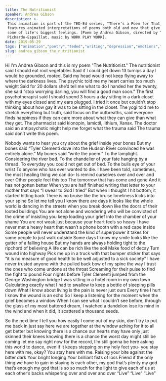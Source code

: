 ```yaml
---
title: The Nutritionist
speaker: Andrea Gibson
description: >-
 This animation is part of the TED-Ed series, "There's a Poem for That," which
 features animated interpretations of poems both old and new that give language to
 some of life's biggest feelings. [Poem by Andrea Gibson, directed by Tomás
 Pichardo-Espaillat, music by WORK PLAY WORK].
date: 2019-05-29
tags: ["animation","poetry","teded","writing","depression","emotions","life","mental-health","lgbt","gay"]
slug: andrea_gibson_the_nutritionist
---
```


Hi I'm Andrea Gibson and this is my poem "The Nutritionist." The nutritionist said I
should eat root vegetables Said if I could get down 13 turnips a day I would be grounded,
rooted. Said my head would not keep flying away to where the darkness lives. The psychic
told me my heart carries too much weight Said for 20 dollars she’d tell me what to do I
handed her the twenty, she said “stop worrying darling, you will find a good man soon.”
The first psychotherapist said I should spend 3 hours a day sitting in a dark closet with
my eyes closed and my ears plugged. I tried it once but couldn’t stop thinking about how
gay it was to be sitting in the closet. The yogi told me to stretch everything but truth,
said focus on the outbreaths, said everyone finds happiness if they can care more about
what they can give than what they get. The pharmacist said klonopin, lamictil, lithium,
Xanax. The doctor said an antipsychotic might help me forget what the trauma said The
trauma said don’t write this poem.

Nobody wants to hear you cry about the grief inside your bones But my bones said “Tyler
Clementi dove into the Hudson River convinced he was entirely alone.” My bones said “write
the poem.” To the lamplight. Considering the river bed. To the chandelier of your fate
hanging by a thread. To everyday you could not get out of bed. To the bulls eye of your
wrist To anyone who has ever wanted to die. I have been told, sometimes, the most healing
thing we can do- Is remind ourselves over and over and over Other people feel this too The
tomorrow that has come and gone And it has not gotten better When you are half finished
writing that letter to your mother that says “I swear to God I tried” But when I thought I
hit bottom, it started hitting back There is no bruise like the bruise loneliness kicks
into your spine So let me tell you I know there are days it looks like the whole world is
dancing in the streets when you break down like the doors of their looted buildings You
are not alone and wondering who will be convicted of the crime of insisting you keep
loading your grief into the chamber of your shame You are not weak just because your
heart feels so heavy I have never met a heavy heart that wasn’t a phone booth with a red
cape inside Some people will never understand the kind of superpower it takes for some
people to just walk outside Some days I know my smile looks like the gutter of a falling
house But my hands are always holding tight to the ripchord of believing A life can be
rich like the soil Make food of decay Turn wound into highway Pick me up in a truck with
that bumper sticker that says “it is no measure of good health to be well adjusted to a
sick society” I have never trusted anyone with the pulled back bow of my spine the way I
trust the ones who come undone at the throat Screaming for their pulse to find the fight
to pound Four nights before Tyler Clementi jumped from the George Washington bridge I was
sitting in a hotel room in my own town Calculating exactly what I had to swallow to keep
a bottle of sleeping pills down What I know about living is the pain is never just ours
Every time I hurt I know the wound is an echo So I keep a listening for the moment when
the grief becomes a window When I can see what I couldn’t see before, through the glass of
 my most battered dream, I watched a dandelion lose its mind in the wind and when it did,
it scattered a thousand seeds.

So the next time I tell you how easily I come out of my skin, don’t try to put me back in
just say here we are together at the window aching for it to all get better but knowing
there is a chance our hearts may have only just skinned their knees knowing there is a
chance the worst day might still be coming let me say right now for the record, I’m
still gonna be here asking this world to dance, even if it keeps stepping on my holy feet
you- you stay here with me, okay? You stay here with me. Raising your bite against the
bitter dark Your bright longing Your brilliant fists of loss Friend if the only thing we
have to gain in staying is each other, my god that’s plenty my god that’s enough my god
that is so so much for the light to give each of us at each other’s backs whispering over
and over and over “Live” “Live” “Live”

<!--
ad_duration=0
event="TED-Ed"
external_start_time=0
intro_duration=0
is_subtitle_required="False"
is_talk_featured="False"
language="en"
language_swap="False"
native_language="en"
number_of_related_talks=6
number_of_speakers=1
number_of_subtitled_videos=0
number_of_tags=10
number_of_talk_download_languages=15
number_of_talk_more_resources=0
number_of_talk_recommendations=0
number_of_talks_take_actions=0
post_ad_duration=0
published_timestamp="2019-05-30 19:41:40"
recording_date="2019-05-29"
speaker_is_published=0
speaker_name="Andrea Gibson"
talk_name="The Nutritionist"
talks_tags=["animation","poetry","teded","writing","depression","emotions","life","mental-health","lgbt","gay"]
url_photo_talk="https://s3.amazonaws.com/talkstar-photos/uploads/2e24bc0f-1b0e-478a-8cd8-dca2877a6d32/thenutritionist_textless.jpg"
url_webpage="https://www.ted.com/talks/andrea_gibson_the_nutritionist"
video_type_name="TED-Ed Original"
-->